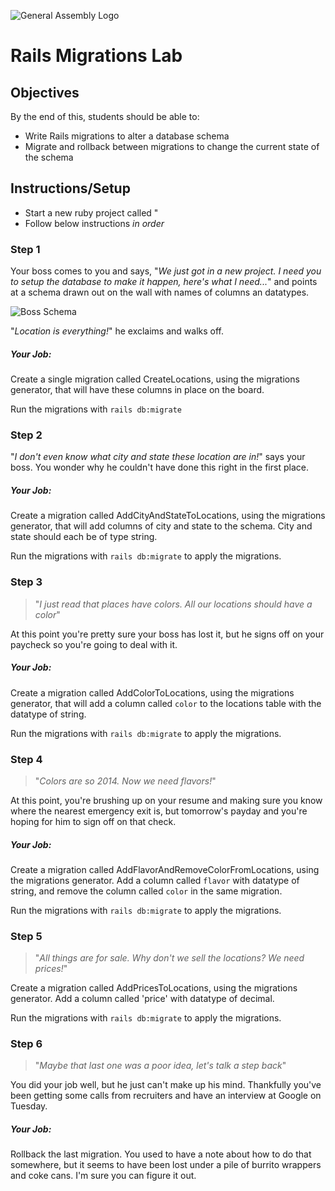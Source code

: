![General Assembly Logo](http://i.imgur.com/ke8USTq.png)

# Rails Migrations Lab

## Objectives

By the end of this, students should be able to:

- Write Rails migrations to alter a database schema
- Migrate and rollback between migrations to change the current state of the schema

## Instructions/Setup


- Start a new ruby project called "
- Follow below instructions *in order*

### Step 1

Your boss comes to you and says, "*We just got in a new project. I need you to setup the database to make it happen, here's what I need...*" and points at a schema drawn out on the wall with names of columns an datatypes.

![Boss Schema](http://i.imgur.com/nW3EyBtl.jpg)

"*Location is everything!*" he exclaims and walks off.

##### Your Job:

Create a single migration called CreateLocations, using the migrations generator, that will have these columns in place on the board.

Run the migrations with `rails db:migrate`

### Step 2

"*I don't even know what city and state these location are in!*" says your boss. You wonder why he couldn't have done this right in the first place.

##### Your Job:

Create a migration called AddCityAndStateToLocations, using the migrations generator, that will add columns of city and state to the schema. City and state should each be of type string.

Run the migrations with `rails db:migrate` to apply the migrations.

### Step 3

> "*I just read that places have colors. All our locations should have a color*"

At this point you're pretty sure your boss has lost it, but he signs off on your paycheck so you're going to deal with it.

##### Your Job:

Create a migration called AddColorToLocations, using the migrations generator, that will add a column called `color` to the locations table with the datatype of string.

Run the migrations with `rails db:migrate` to apply the migrations.


### Step 4

> "*Colors are so 2014. Now we need flavors!*"

At this point, you're brushing up on your resume and making sure you know where the nearest emergency exit is, but tomorrow's payday and you're hoping for him to sign off on that check.

##### Your Job:

Create a migration called AddFlavorAndRemoveColorFromLocations, using the migrations generator. Add a column called `flavor` with datatype of string, and remove the column called `color` in the same migration.

Run the migrations with `rails db:migrate` to apply the migrations.

### Step 5

> "*All things are for sale. Why don't we sell the locations? We need prices!*"

Create a migration called AddPricesToLocations, using the migrations generator. Add a column called 'price' with datatype of decimal.


Run the migrations with `rails db:migrate` to apply the migrations.

### Step 6

> "*Maybe that last one was a poor idea, let's talk a step back*"

You did your job well, but he just can't make up his mind. Thankfully you've been getting some calls from recruiters and have an interview at Google on Tuesday.


##### Your Job:

Rollback the last migration. You used to have a note about how to do that somewhere, but it seems to have been lost under a pile of burrito wrappers and coke cans. I'm sure you can figure it out.
